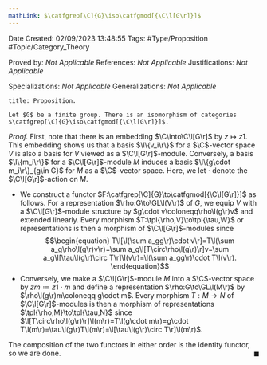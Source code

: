 ```yaml
---
mathLink: $\catfgrep[\C]{G}\iso\catfgmod[{\C\l[G\r]}]$
---
```


<div class="topSpace"></div>

Date Created: 02/09/2023 13:48:55
Tags: #Type/Proposition #Topic/Category_Theory

Proved by: <i>Not Applicable</i>
References: <i>Not Applicable</i>
Justifications: <i>Not Applicable</i>

Specializations: <i>Not Applicable</i>
Generalizations: <i>Not Applicable</i>

``` ad-Proposition
title: Proposition.

Let $G$ be a finite group. There is an isomorphism of categories $\catfgrep[\C]{G}\iso\catfgmod[{\C\l[G\r]}]$.

```

<i>Proof.</i> First, note that there is an embedding $\C\into\C\l[G\r]$ by $z\mapsto z1$. This embedding shows us that a basis $\l\{v_i\r\}$ for a $\C$-vector space $V$ is also a basis for $V$ viewed as a $\C\l[G\r]$-module. Conversely, a basis $\l\{m_i\r\}$ for a $\C\l[G\r]$-module $M$ induces a basis $\l\{g\cdot m_i\r\}_{g\in G}$ for $M$ as a $\C$-vector space. Here, we let $\cdot$ denote the $\C\l[G\r]$-action on $M$.
* We construct a functor $F:\catfgrep[\C]{G}\to\catfgmod[{\C\l[G\r]}]$ as follows. For a representation $\rho:G\to\GL\l(V\r)$ of $G$, we equip $V$ with a $\C\l[G\r]$-module structure by $g\cdot v\coloneqq\rho\l(g\r)v$ and extended linearly. Every morphism $T:\tpl{\rho,V}\to\tpl{\tau,W}$ or representations is then a morphism of $\C\l[G\r]$-modules since
$$\begin{equation}
    T\l[\l(\sum a_gg\r)\cdot v\r]=T\l(\sum a_g\rho\l(g\r)v\r)=\sum a_g\l[T\circ\rho\l(g\r)\r]v=\sum a_g\l[\tau\l(g\r)\circ T\r]\l(v\r)=\l(\sum a_gg\r)\cdot T\l(v\r).
\end{equation}$$
* Conversely, we make a $\C\l[G\r]$-module $M$ into a $\C$-vector space by $zm\coloneqq z1\cdot m$ and define a representation $\rho:G\to\GL\l(M\r)$ by $\rho\l(g\r)m\coloneqq g\cdot m$. Every morphism $T:M\to N$ of $\C\l[G\r]$-modules is then a morphism of representations $\tpl{\rho,M}\to\tpl{\tau,N}$ since $\l[T\circ\rho\l(g\r)\r]\l(m\r)=T\l(g\cdot m\r)=g\cdot T\l(m\r)=\tau\l(g\r)T\l(m\r)=\l[\tau\l(g\r)\circ T\r]\l(m\r)$.

The composition of the two functors in either order is the identity functor, so we are done.<span style="float:right;">$\blacksquare$</span>
